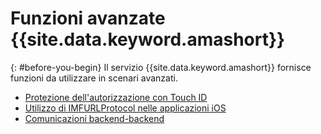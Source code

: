 # Funzioni avanzate {{site.data.keyword.amashort}}
{: #before-you-begin}
Il servizio {{site.data.keyword.amashort}} fornisce funzioni da utilizzare in scenari avanzati.
* [Protezione dell'autorizzazione con Touch ID](advanced-topics-touchid.html)
* [Utilizzo di IMFURLProtocol nelle applicazioni iOS](advanced-topics-IMFURLProtocol.html)
* [Comunicazioni backend-backend](advanced-topics-oauthsdk.html)
